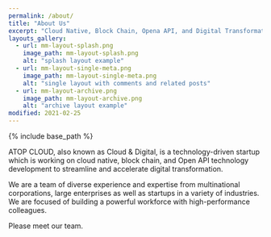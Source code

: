 ```yaml
---
permalink: /about/
title: "About Us"
excerpt: "Cloud Native, Block Chain, Opena API, and Digital Transformation"
layouts_gallery:
  - url: mm-layout-splash.png
    image_path: mm-layout-splash.png
    alt: "splash layout example"
  - url: mm-layout-single-meta.png
    image_path: mm-layout-single-meta.png
    alt: "single layout with comments and related posts"
  - url: mm-layout-archive.png
    image_path: mm-layout-archive.png
    alt: "archive layout example"
modified: 2021-02-25
---
```


{% include base_path %}

ATOP CLOUD, also known as Cloud & Digital, is a technology-driven startup which is working on cloud native, block chain, and Open API technology development to streamline and accelerate digital transformation.  

We are a team of diverse experience and expertise from multinational corporations, large enterprises as well as startups in a variety of industries. We are focused of building a powerful workforce with high-performance colleagues. 

Please meet our team.

